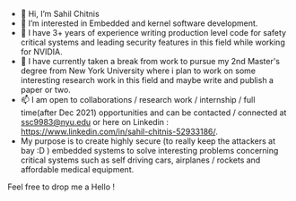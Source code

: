 - 👋 Hi, I’m Sahil Chitnis
- 👀 I’m interested in Embedded and kernel software development.
- 🌱 I have 3+ years of experience writing production level code for safety critical systems and leading security features in this field while working for NVIDIA.
- 💞️ I have currently taken a break from work to pursue my 2nd Master's degree from New York University where i plan to work on some interesting research work 
     in this field and maybe write and publish a paper or two.
- 📫 I am open to collaborations / research work / internship / full time(after Dec 2021) opportunities and can be contacted / connected at ssc9983@nyu.edu or
     here on Linkedin : https://www.linkedin.com/in/sahil-chitnis-52933186/.
- My purpose is to create highly secure (to really keep the attackers at bay :D ) embedded systems to solve interesting problems
 concerning critical systems such as self driving cars, airplanes / rockets and affordable medical equipment.
     
Feel free to drop me a Hello !

<!---
SahilChitniss/SahilChitniss is a ✨ special ✨ repository because its `README.md` (this file) appears on your GitHub profile.
You can click the Preview link to take a look at your changes.
--->

